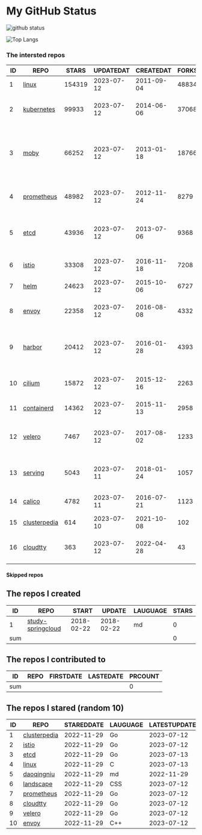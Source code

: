 # My GitHub Status

<img src="https://github-readme-stats-1.yihong0618.vercel.app/api?username=daoqingniu&show_icons=true&&&hide_title=true&count_private=true" alt="github status" />

![Top Langs](https://github-readme-stats-1.yihong0618.vercel.app/api/top-langs/?username=daoqingniu&layout=compact)

<!--START_SECTION:github_repos-->
### The intersted repos
| ID |                              REPO                               | STARS  | UPDATEDAT  | CREATEDAT  | FORKSCOUNT |                                              DESCRIPTIONS                                              |
|----|-----------------------------------------------------------------|--------|------------|------------|------------|--------------------------------------------------------------------------------------------------------|
|  1 | [linux](https://github.com/torvalds/linux)                      | 154319 | 2023-07-12 | 2011-09-04 |      48834 | Linux kernel source tree                                                                               |
|  2 | [kubernetes](https://github.com/kubernetes/kubernetes)          |  99933 | 2023-07-12 | 2014-06-06 |      37068 | Production-Grade Container Scheduling and Management                                                   |
|  3 | [moby](https://github.com/moby/moby)                            |  66252 | 2023-07-12 | 2013-01-18 |      18766 | Moby Project - a collaborative project for the container ecosystem to assemble container-based systems |
|  4 | [prometheus](https://github.com/prometheus/prometheus)          |  48982 | 2023-07-12 | 2012-11-24 |       8279 | The Prometheus monitoring system and time series database.                                             |
|  5 | [etcd](https://github.com/etcd-io/etcd)                         |  43936 | 2023-07-12 | 2013-07-06 |       9368 | Distributed reliable key-value store for the most critical data of a distributed system                |
|  6 | [istio](https://github.com/istio/istio)                         |  33308 | 2023-07-12 | 2016-11-18 |       7208 | Connect, secure, control, and observe services.                                                        |
|  7 | [helm](https://github.com/helm/helm)                            |  24623 | 2023-07-12 | 2015-10-06 |       6727 | The Kubernetes Package Manager                                                                         |
|  8 | [envoy](https://github.com/envoyproxy/envoy)                    |  22358 | 2023-07-12 | 2016-08-08 |       4332 | Cloud-native high-performance edge/middle/service proxy                                                |
|  9 | [harbor](https://github.com/goharbor/harbor)                    |  20412 | 2023-07-12 | 2016-01-28 |       4393 | An open source trusted cloud native registry project that stores, signs, and scans content.            |
| 10 | [cilium](https://github.com/cilium/cilium)                      |  15872 | 2023-07-12 | 2015-12-16 |       2263 | eBPF-based Networking, Security, and Observability                                                     |
| 11 | [containerd](https://github.com/containerd/containerd)          |  14362 | 2023-07-12 | 2015-11-13 |       2958 | An open and reliable container runtime                                                                 |
| 12 | [velero](https://github.com/vmware-tanzu/velero)                |   7467 | 2023-07-12 | 2017-08-02 |       1233 | Backup and migrate Kubernetes applications and their persistent volumes                                |
| 13 | [serving](https://github.com/knative/serving)                   |   5043 | 2023-07-11 | 2018-01-24 |       1057 | Kubernetes-based, scale-to-zero, request-driven compute                                                |
| 14 | [calico](https://github.com/projectcalico/calico)               |   4782 | 2023-07-11 | 2016-07-21 |       1123 | Cloud native networking and network security                                                           |
| 15 | [clusterpedia](https://github.com/clusterpedia-io/clusterpedia) |    614 | 2023-07-10 | 2021-10-08 |        102 | The Encyclopedia of Kubernetes clusters                                                                |
| 16 | [cloudtty](https://github.com/cloudtty/cloudtty)                |    363 | 2023-07-12 | 2022-04-28 |         43 | A Friendly Kubernetes CloudShell (Web Terminal) !                                                      |



#### Skipped repos
<!--END_SECTION:github_repos-->

<!--START_SECTION:my_github-->
## The repos I created
| ID  |                                 REPO                                 |   START    |   UPDATE   | LAUGUAGE | STARS |
|-----|----------------------------------------------------------------------|------------|------------|----------|-------|
|   1 | [study-springcloud](https://github.com/daoqingniu/study-springcloud) | 2018-02-22 | 2018-02-22 | md       |     0 |
| sum |                                                                      |            |            |          |     0 |

## The repos I contributed to
| ID  | REPO | FIRSTDATE | LASTEDATE | PRCOUNT |
|-----|------|-----------|-----------|---------|
| sum |      |           |           |       0 |

## The repos I stared (random 10)
| ID |                              REPO                               | STAREDDATE | LAUGUAGE | LATESTUPDATE |
|----|-----------------------------------------------------------------|------------|----------|--------------|
|  1 | [clusterpedia](https://github.com/clusterpedia-io/clusterpedia) | 2022-11-29 | Go       | 2023-07-12   |
|  2 | [istio](https://github.com/istio/istio)                         | 2022-11-29 | Go       | 2023-07-12   |
|  3 | [etcd](https://github.com/etcd-io/etcd)                         | 2022-11-29 | Go       | 2023-07-13   |
|  4 | [linux](https://github.com/torvalds/linux)                      | 2022-11-29 | C        | 2023-07-13   |
|  5 | [daoqingniu](https://github.com/daoqingniu/daoqingniu)          | 2022-11-29 | md       | 2022-11-29   |
|  6 | [landscape](https://github.com/cncf/landscape)                  | 2022-11-29 | CSS      | 2023-07-12   |
|  7 | [prometheus](https://github.com/prometheus/prometheus)          | 2022-11-29 | Go       | 2023-07-12   |
|  8 | [cloudtty](https://github.com/cloudtty/cloudtty)                | 2022-11-29 | Go       | 2023-07-12   |
|  9 | [velero](https://github.com/vmware-tanzu/velero)                | 2022-11-29 | Go       | 2023-07-12   |
| 10 | [envoy](https://github.com/envoyproxy/envoy)                    | 2022-11-29 | C++      | 2023-07-12   |

<!--END_SECTION:my_github-->
